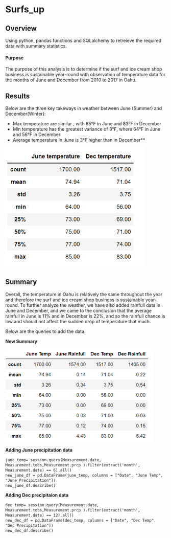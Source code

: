 # Surfs_up

## Overview
Using python, pandas functions and SQLalchemy to retreieve the required data with summary statistics.

#### Purpose
The purpose of this analysis is to determine if the surf and ice cream shop business is sustainable year-round with observation of temperature data for the months of June and December from 2010 to 2017 in Oahu.

## Results
Below are the three key takeways in weather between June (Summer) and December(Winter):

- Max temperature are similar , with 85°F in June and  83°F in December
- Min temperature has the greatest variance of 8°F, where 64°F in June and 56°F in December
- Average temperature in June is 3°F higher than in December** 

 ![](Resources/summary_temp.png)


## Summary
Overall, the temperature in Oahu is relatively the same throughout the year and therefore the surf and ice cream shop business is sustainable year-round.
To further analyze the weather, we have also added rainfull data in June and December, and we came to the conclusion that the average rainfull in June is 11% and in December is 22%, and so the rainfull chance is low and should not affect the sudden drop of temperature that much.

Below are the queries to add the data.

**New Summary**

 ![](Resources/new_summary_temp_v2.png)

**Adding June precipitation data**

```
june_temp= session.query(Measurement.date, Measurement.tobs,Measurement.prcp ).filter(extract('month', Measurement.date) == 6).all()
new_june_df = pd.DataFrame(june_temp, columns = ["Date", "June Temp", "June Precipitation"])
new_june_df.describe()
```
**Adding Dec precipitaion data**

```
dec_temp= session.query(Measurement.date, Measurement.tobs,Measurement.prcp ).filter(extract('month', Measurement.date) == 12).all()
new_dec_df = pd.DataFrame(dec_temp, columns = ["Date", "Dec Temp", "Dec Precipitation"])
new_dec_df.describe()
```


